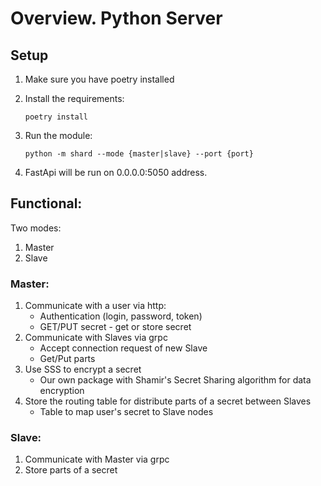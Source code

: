# Overview. Python Server


## Setup

1. Make sure you have poetry installed

2. Install the requirements:
   ```
   poetry install
   ```

3. Run the module:
   ```
   python -m shard --mode {master|slave} --port {port}
   ```
4. FastApi will be run on 0.0.0.0:5050 address.


## Functional:

Two modes:
1. Master
2. Slave

### Master:
1. Communicate with a user via http:
    - Authentication (login, password, token)
    - GET/PUT secret - get or store secret
2. Communicate with Slaves via grpc
    - Accept connection request of new Slave
    - Get/Put parts
3. Use SSS to encrypt a secret
    - Our own package with Shamir's Secret Sharing algorithm for data encryption
4. Store the routing table for distribute parts of a secret between Slaves
    - Table to map user's secret to Slave nodes

### Slave:
1. Communicate with Master via grpc
2. Store parts of a secret
